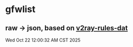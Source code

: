 # gfwlist
## raw -> json, based on [v2ray-rules-dat](https://github.com/Loyalsoldier/v2ray-rules-dat)
Wed Oct 22 12:00:32 AM CST 2025

